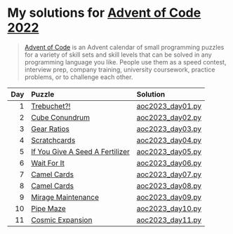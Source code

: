 # My solutions for [Advent of Code 2022](https://adventofcode.com/2023)

> [Advent of Code](https://adventofcode.com/2023/about) is an Advent calendar of small
> programming puzzles for a variety of skill sets and skill levels that can be solved in
> any programming language you like. People use them as a speed contest, interview prep,
> company training, university coursework, practice problems, or to challenge each other.

| Day | Puzzle                                                                | Solution                             |
| --: | :-------------------------------------------------------------------- | :----------------------------------- |
|   1 | [Trebuchet?!](https://adventofcode.com/2023/day/1)                    | [aoc2023_day01.py](aoc2023_day01.py) |
|   2 | [Cube Conundrum](https://adventofcode.com/2023/day/2)                 | [aoc2023_day02.py](aoc2023_day02.py) |
|   3 | [Gear Ratios](https://adventofcode.com/2023/day/3)                    | [aoc2023_day03.py](aoc2023_day03.py) |
|   4 | [Scratchcards](https://adventofcode.com/2023/day/4)                   | [aoc2023_day04.py](aoc2023_day04.py) |
|   5 | [If You Give A Seed A Fertilizer](https://adventofcode.com/2023/day/5)| [aoc2023_day05.py](aoc2023_day05.py) |
|   6 | [Wait For It](https://adventofcode.com/2023/day/6)                    | [aoc2023_day06.py](aoc2023_day06.py) |
|   7 | [Camel Cards](https://adventofcode.com/2023/day/7)                    | [aoc2023_day07.py](aoc2023_day07.py) |
|   8 | [Camel Cards](https://adventofcode.com/2023/day/8)                    | [aoc2023_day08.py](aoc2023_day08.py) |
|   9 | [Mirage Maintenance](https://adventofcode.com/2023/day/9)             | [aoc2023_day09.py](aoc2023_day09.py) |
|  10 | [Pipe Maze](https://adventofcode.com/2023/day/10)                     | [aoc2023_day10.py](aoc2023_day10.py) |
|  11 | [Cosmic Expansion](https://adventofcode.com/2023/day/11)              | [aoc2023_day11.py](aoc2023_day11.py) |

